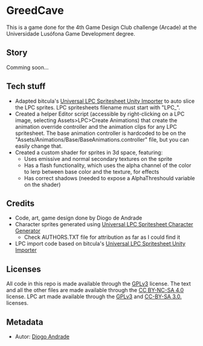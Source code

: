 # GreedCave

This is a game done for the 4th Game Design Club challenge (Arcade) at the Universidade Lusófona Game Development degree.

## Story

Comming soon...

## Tech stuff

* Adapted bitcula's [Universal LPC Spritesheet Unity Importer] to auto slice the LPC sprites. LPC spritesheets filename must start with "LPC_".
* Created a helper Editor script (accessible by right-clicking on a LPC image, selecting Assets>LPC>Create Animations) that create the animation override controller and the animation clips for any LPC spritesheet. The base animation controller is hardcoded to be on the "Assets/Animations/Base/BaseAnimations.controller" file, but you can easily change that.
* Created a custom shader for sprites in 3d space, featuring:
  * Uses emissive and normal secondary textures on the sprite
  * Has a flash functionality, which uses the alpha channel of the color to lerp between base color and the texture, for effects
  * Has correct shadows (needed to expose a AlphaThreshould variable on the shader)

## Credits

* Code, art, game design done by Diogo de Andrade
* Character sprites generated using [Universal LPC Spritesheet Character Generator]
  * Check AUTHORS.TXT file for attribution as far as I could find it
* LPC import code based on bitcula's [Universal LPC Spritesheet Unity Importer]

## Licenses

All code in this repo is made available through the [GPLv3] license.
The text and all the other files are made available through the 
[CC BY-NC-SA 4.0] license.
LPC art made available through the [GPLv3] and [CC-BY-SA 3.0.] licenses.

## Metadata

* Autor: [Diogo Andrade][]

[Diogo Andrade]:https://github.com/DiogoDeAndrade
[GPLv3]:https://www.gnu.org/licenses/gpl-3.0.en.html
[CC-BY-SA 3.0.]:http://creativecommons.org/licenses/by-sa/3.0/
[CC BY-NC-SA 4.0]:https://creativecommons.org/licenses/by-nc-sa/4.0/
[Bfxr]:https://www.bfxr.net/
[Universal LPC Spritesheet Character Generator]:https://sanderfrenken.github.io/
[Universal LPC Spritesheet Unity Importer]:https://github.com/bitcula/Universal-LPC-Spritesheet-Unity-Importer